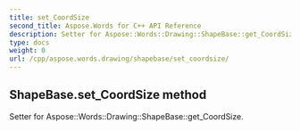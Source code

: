 ```yaml
---
title: set_CoordSize
second_title: Aspose.Words for C++ API Reference
description: Setter for Aspose::Words::Drawing::ShapeBase::get_CoordSize. 
type: docs
weight: 0
url: /cpp/aspose.words.drawing/shapebase/set_coordsize/
---
```

## ShapeBase.set_CoordSize method


Setter for Aspose::Words::Drawing::ShapeBase::get_CoordSize. 

